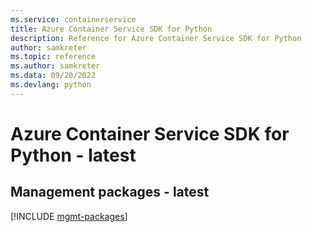 ```yaml
---
ms.service: containerservice
title: Azure Container Service SDK for Python
description: Reference for Azure Container Service SDK for Python
author: samkreter
ms.topic: reference
ms.author: samkreter
ms.data: 09/20/2022
ms.devlang: python
---
```

# Azure Container Service SDK for Python - latest

## Management packages - latest
[!INCLUDE [mgmt-packages](container-service-mgmt-index.md)]